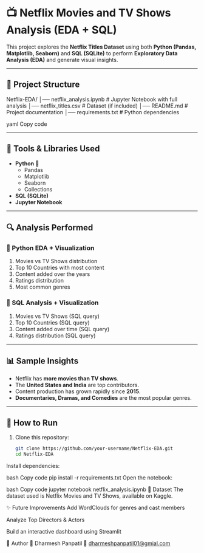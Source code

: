 # 📺 Netflix Movies and TV Shows Analysis (EDA + SQL)

This project explores the **Netflix Titles Dataset** using both **Python (Pandas, Matplotlib, Seaborn)** and **SQL (SQLite)** to perform **Exploratory Data Analysis (EDA)** and generate visual insights.  

---

## 📂 Project Structure
Netflix-EDA/
│── netflix_analysis.ipynb # Jupyter Notebook with full analysis
│── netflix_titles.csv # Dataset (if included)
│── README.md # Project documentation
│── requirements.txt # Python dependencies

yaml
Copy code

---

## 🔧 Tools & Libraries Used
- **Python** 🐍  
  - Pandas  
  - Matplotlib  
  - Seaborn  
  - Collections  
- **SQL (SQLite)**  
- **Jupyter Notebook**  

---

## 🔍 Analysis Performed

### 🔹 Python EDA + Visualization
1. Movies vs TV Shows distribution  
2. Top 10 Countries with most content  
3. Content added over the years  
4. Ratings distribution  
5. Most common genres  

### 🔹 SQL Analysis + Visualization
1. Movies vs TV Shows (SQL query)  
2. Top 10 Countries (SQL query)  
3. Content added over time (SQL query)  
4. Ratings distribution (SQL query)  

---

## 📊 Sample Insights
- Netflix has **more movies than TV shows**.  
- The **United States and India** are top contributors.  
- Content production has grown rapidly since **2015**.  
- **Documentaries, Dramas, and Comedies** are the most popular genres.  

---

## 🚀 How to Run
1. Clone this repository:
   ```bash
   git clone https://github.com/your-username/Netflix-EDA.git
   cd Netflix-EDA
Install dependencies:

bash
Copy code
pip install -r requirements.txt
Open the notebook:

bash
Copy code
jupyter notebook netflix_analysis.ipynb
📌 Dataset
The dataset used is Netflix Movies and TV Shows, available on Kaggle.

✨ Future Improvements
Add WordClouds for genres and cast members

Analyze Top Directors & Actors

Build an interactive dashboard using Streamlit

📝 Author
👤 Dharmesh Panpatil
📧 dharmeshpanpatil01@gmial.com